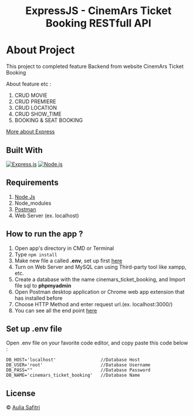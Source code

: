 <h1 align="center">ExpressJS - CinemArs Ticket Booking RESTfull API</h1>

# About Project

This project to completed feature Backend from website CinemArs Ticket Booking

About feature etc :

1. CRUD MOVIE
2. CRUD PREMIERE
3. CRUD LOCATION
4. CRUD SHOW_TIME
5. BOOKING & SEAT BOOKING

[More about Express](https://en.wikipedia.org/wiki/Express.js)

## Built With

[![Express.js](https://img.shields.io/badge/Express.js-4.x-orange.svg?style=rounded-square)](https://expressjs.com/en/starter/installing.html)
[![Node.js](https://img.shields.io/badge/Node.js-v.12.13-green.svg?style=rounded-square)](https://nodejs.org/)

## Requirements

1. <a href="https://nodejs.org/en/download/">Node Js</a>
2. Node_modules
3. <a href="https://www.getpostman.com/">Postman</a>
4. Web Server (ex. localhost)

## How to run the app ?

1. Open app's directory in CMD or Terminal
2. Type `npm install`
3. Make new file a called **.env**, set up first [here](#set-up-env-file)
4. Turn on Web Server and MySQL can using Third-party tool like xampp, etc.
5. Create a database with the name cinemars_ticket_booking, and Import file sql to **phpmyadmin**
6. Open Postman desktop application or Chrome web app extension that has installed before
7. Choose HTTP Method and enter request url.(ex. localhost:3000/)
8. You can see all the end point [here](https://documenter.getpostman.com/view/14947284/TzJphKMR)

## Set up .env file

Open .env file on your favorite code editor, and copy paste this code below :

```
DB_HOST='localhost'                 //Database Host
DB_USER='root'                      //Database Username
DB_PASS=""                          //Database Password
DB_NAME='cinemars_ticket_booking'   //Database Name
```

## License

© [Aulia Safitri](https://github.com/arsasf/)
